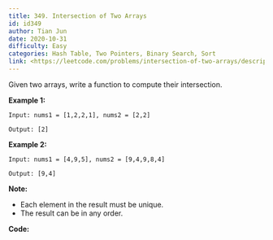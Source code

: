 ```yaml
---
title: 349. Intersection of Two Arrays
id: id349
author: Tian Jun
date: 2020-10-31
difficulty: Easy
categories: Hash Table, Two Pointers, Binary Search, Sort
link: <https://leetcode.com/problems/intersection-of-two-arrays/description/>
---
```


Given two arrays, write a function to compute their intersection.

**Example 1:**
            
	Input: nums1 = [1,2,2,1], nums2 = [2,2]    
	Output: [2]    

**Example 2:**
            
	Input: nums1 = [4,9,5], nums2 = [9,4,9,8,4]    
	Output: [9,4]

**Note:**

  * Each element in the result must be unique.
  * The result can be in any order.




**Code:**
